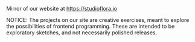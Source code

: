 Mirror of our website at https://studioflora.io

NOTICE: 
The projects on our site are creative exercises, meant to explore the possibilities of frontend programming. 
These are intended to be exploratory sketches, and not necessarily polished releases.
